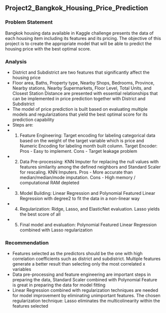 ## Project2_Bangkok_Housing_Price_Prediction

### Problem Statement

Bangkok housing data available in Kaggle challenge presents the data of each housing item including its features and its pricing. The objective of this project is to create the appropriate model that will be able to predict the housing price with the best optimal score.

### Analysis
- District and Subdistrict are two features that significantly affect the housing price
- Floor area, Baths, Property type, Nearby Shops, Bedrooms, Province, Nearby stations, Nearby Supermarkets, Floor Level, Total Units, and Closest Station Distance are presented with essential relationships that can be implemented in price prediction together with District and Subdistrict
- The model of price prediction is built based on evaluating multiple models and regularizations that yield the best optimal score for its prediction capability
- Steps are:
- 1. Feature Engineering: Target encoding for labeling categorical data based on the weight of the target variable which is price and Numeric Encoding for labeling month built column. Target Encoder: Pros - Easy to implement. Cons - Target leakage problem
- 2. Data Pre-processing: KNN Imputer for replacing the null values with features similarity among the defined neighbors and Standard Scaler for rescaling. KNN Imputers. Pros - More accurate than median/median/mode imputation. Cons - High memory / computational RAM depleted
- 3. Model Building: Linear Regression and Polynomial Featured Linear Regression with degree2 to fit the data in a non-linear way
- 4. Regularization: Ridge, Lasso, and ElasticNet evaluation. Lasso yields the best score of all
- 5. Final model and evaluation: Polynomial Featured Linear Regression combined with Lasso regularization

### Recommendation
- Features selected as the predictors should be the one with high correlation coefficients such as district and subdistrict. Multiple features generate a better result than selecting only the most correlated x variables
- Data pre-processing and feature engineering are important steps in preparing the data, Standard Scaler combined with Polynomial Feature is great in preparing the data for model fitting
- Linear Regression combined with regularization techniques are needed for model improvement by eliminating unimportant features. The chosen regularization technique: Lasso eliminates the multicolinearity within the features selected

           
